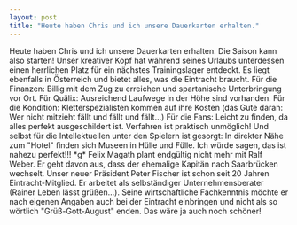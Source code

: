 ```yaml
---
layout: post
title: "Heute haben Chris und ich unsere Dauerkarten erhalten."
---
```


Heute haben Chris und ich unsere Dauerkarten erhalten. Die Saison kann also starten! Unser kreativer Kopf hat während seines Urlaubs unterdessen einen herrlichen Platz für ein nächstes Trainingslager entdeckt. Es liegt ebenfalls in Österreich und bietet alles, was die Eintracht braucht. Für die Finanzen: Billig mit dem Zug zu erreichen und spartanische Unterbringung vor Ort. Für Quälix: Ausreichend Laufwege in der Höhe sind vorhanden. Für die Kondition: Kletterspezialisten kommen auf ihre Kosten (das Gute daran: Wer nicht mitzieht fällt und fällt und fällt...) Für die Fans: Leicht zu finden, da alles perfekt ausgeschildert ist. Verfahren ist praktisch unmöglich! Und selbst für die Intellektuellen unter den Spielern ist gesorgt: In direkter Nähe zum "Hotel" finden sich Museen in Hülle und Fülle. Ich würde sagen, das ist nahezu perfekt!!! \*g\* Felix Magath plant endgültig nicht mehr mit Ralf Weber. Er geht davon aus, dass der ehemalige Kapitän nach Saarbrücken wechselt. Unser neuer Präsident Peter Fischer ist schon seit 20 Jahren Eintracht-Mitglied. Er arbeitet als selbständiger Unternehmensberater (Rainer Leben lässt grüßen...). Seine wirtschaftliche Fachkenntnis möchte er nach eigenen Angaben auch bei der Eintracht einbringen und nicht als so wörtlich "Grüß-Gott-August" enden. Das wäre ja auch noch schöner!
